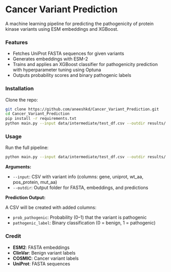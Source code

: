# Cancer Variant Prediction

A machine learning pipeline for predicting the pathogenicity of protein kinase variants using ESM embeddings and XGBoost.

### Features

- Fetches UniProt FASTA sequences for given variants
- Generates embeddings with ESM-2
- Trains and applies an XGBoost classifier for pathogenicity prediction with hyperparameter tuning using Optuna
- Outputs probability scores and binary pathogenic labels

### Installation

Clone the repo:

```bash
git clone https://github.com/aneeshkd/Cancer_Variant_Prediction.git
cd Cancer_Variant_Prediction
pip install -r requirements.txt
python main.py --input data/intermediate/test_df.csv --outdir results/
```

### Usage

Run the full pipeline:

```bash
python main.py --input data/intermediate/test_df.csv --outdir results/
```

**Arguments:**
- `--input`: CSV with variant info (columns: gene, uniprot, wt_aa, pos_protein, mut_aa)
- `--outdir`: Output folder for FASTA, embeddings, and predictions

**Prediction Output:**

A CSV will be created with added columns:
- `prob_pathogenic`: Probability (0–1) that the variant is pathogenic
- `pathogenic_label`: Binary classification (0 = benign, 1 = pathogenic)

### Credit

- **ESM2**: FASTA embeddings
- **ClinVar**: Benign variant labels
- **COSMIC**: Cancer variant labels
- **UniProt**: FASTA sequences

